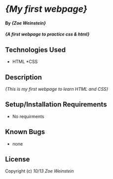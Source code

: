 # _{My first webpage}_

#### By _**{Zoe Weinstein}**_

#### _{A first webpage to practice css & html}_

## Technologies Used

* HTML
*CSS

## Description

_{This is my first webpage to learn HTML and CSS}_

## Setup/Installation Requirements

* No requirments



## Known Bugs

* none

## License


Copyright (c) _10/13_ _Zoe Weinstein_